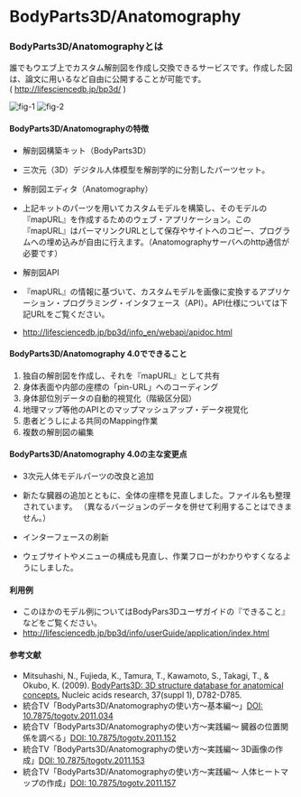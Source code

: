 # BodyParts3D/Anatomography
### BodyParts3D/Anatomographyとは

誰でもウエブ上でカスタム解剖図を作成し交換できるサービスです。作成した図は、論文に用いるなど自由に公開することが可能です。  
( http://lifesciencedb.jp/bp3d/ )

![fig-1](https://raw.githubusercontent.com/dbcls/master/services/images/DBCLSservices_bp3d_fig-1_180604.png)
![fig-2](https://raw.githubusercontent.com/dbcls/master/services/images/DBCLSservices_bp3d_fig-2_180604.png)

#### BodyParts3D/Anatomographyの特徴

* 解剖図構築キット（BodyParts3D）

* 三次元（3D）デジタル人体模型を解剖学的に分割したパーツセット。
* 解剖図エディタ（Anatomography）

* 上記キットのパーツを用いてカスタムモデルを構築し、そのモデルの『mapURL』を作成するためのウェブ・アプリケーション。この『mapURL』はパーマリンクURLとして保存やサイトへのコピー、プログラムへの埋め込みが自由に行えます。（Anatomographyサーバへのhttp通信が必要です）
* 解剖図API

* 『mapURL』の情報に基づいて、カスタムモデルを画像に変換するアプリケーション・プログラミング・インタフェース（API）。API仕様については下記URLをご覧ください。
* http://lifesciencedb.jp/bp3d/info_en/webapi/apidoc.html

#### BodyParts3D/Anatomography 4.0でできること

1.  独自の解剖図を作成し、それを『mapURL』として共有
2.  身体表面や内部の座標の「pin-URL」へのコーディング
3.  身体部位別データの自動的視覚化（階級区分図）
4.  地理マップ等他のAPIとのマップマッシュアップ・データ視覚化
5.  患者どうしによる共同のMapping作業
6.  複数の解剖図の編集

#### BodyParts3D/Anatomography 4.0の主な変更点

* 3次元人体モデルパーツの改良と追加

* 新たな臓器の追加とともに、全体の座標を見直しました。ファイル名も整理されています。
    （異なるバージョンのデータを併せて利用することはできません。）
* インターフェースの刷新

* ウェブサイトやメニューの構成も見直し、作業フローがわかりやすくなるようにしました。

#### 利用例

* このほかのモデル例についてはBodyPars3Dユーザガイドの『できること』などをご覧ください。
* http://lifesciencedb.jp/bp3d/info/userGuide/application/index.html

#### 参考文献

* Mitsuhashi, N., Fujieda, K., Tamura, T., Kawamoto, S., Takagi, T., & Okubo, K. (2009). [BodyParts3D: 3D structure database for anatomical concepts.](http://nar.oxfordjournals.org/content/37/suppl_1/D782) Nucleic acids research, 37(suppl 1), D782-D785.
* 統合TV「BodyParts3D/Anatomographyの使い方〜基本編〜」[DOI: 10.7875/togotv.2011.034](http://doi.org/10.7875/togotv.2011.134)
* 統合TV「BodyParts3D/Anatomographyの使い方〜実践編〜 臓器の位置関係を調べる」[DOI: 10.7875/togotv.2011.152](http://doi.org/10.7875/togotv.2011.152)
* 統合TV「BodyParts3D/Anatomographyの使い方〜実践編〜 3D画像の作成」[DOI: 10.7875/togotv.2011.153](http://doi.org/10.7875/togotv.2011.153)
* 統合TV「BodyParts3D/Anatomographyの使い方〜実践編〜 人体ヒートマップの作成」[DOI: 10.7875/togotv.2011.157](http://doi.org/10.7875/togotv.2011.157)
